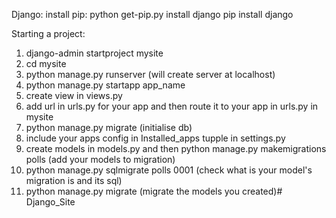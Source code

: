 
Django:
install pip: python get-pip.py
install django pip install django

Starting a project:
1. django-admin startproject mysite
2. cd mysite
3. python manage.py runserver  (will create server at localhost)
4. python manage.py startapp app_name 
5. create view in views.py
6. add url in urls.py for your app and then route it to your app in urls.py in mysite
7. python manage.py migrate (initialise db)
8. include your apps config in Installed_apps tupple in settings.py
9. create models in models.py and then python manage.py makemigrations polls (add your models to migration)
10. python manage.py sqlmigrate polls 0001 (check what is your model's migration is and its sql)
11. python manage.py migrate (migrate the models you created)# Django_Site
